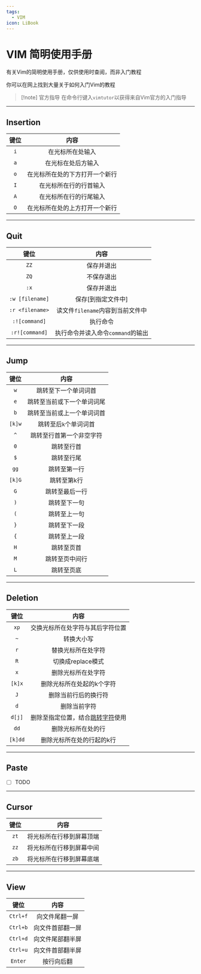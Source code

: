 ```yaml
---
tags:
  - VIM
icon: LiBook
---
```


# VIM 简明使用手册

有关Vim的简明使用手册，仅供使用时查阅，而非入门教程

你可以在网上找到大量关于如何入门Vim的教程

> [!note] 官方指导
> 在命令行键入`vimtutor`以获得来自Vim官方的入门指导

---

## Insertion

| 键位 | 内容                         |
| :--: | :-------------------------: |
| `i`  | 在光标所在处输入              |
| `a`  | 在光标在处后方输入            |
| `o`  | 在光标所在处的下方打开一个新行 |
| `I`  | 在光标所在行的行首输入        |
| `A`  | 在光标所在行的行尾输入        |
| `O`  | 在光标所在处的上方打开一个新行 |

---

## Quit

| 键位            | 内容                            |
| :-------------: | :----------------------------: |
| `ZZ`            | 保存并退出                      |
| `ZQ`            | 不保存退出                      |
| `:x`            | 保存并退出                      |
| `:w [filename]` | 保存[到指定文件中]               |
| `:r <filename>` | 读文件`filename`内容到当前文件中 |
| `:![command]`   | 执行命令                        |
| `:r![command]`  | 执行命令并读入命令`command`的输出 |

---

## Jump

| 键位   | 内容                     |
| :----: | :---------------------: |
| `w`    | 跳转至下一个单词词首      |
| `e`    | 跳转至当前或下一个单词词尾 |
| `b`    | 跳转至当前或上一个单词词首 |
| `[k]w` | 跳转至后`k`个单词词首     |
| `^`    | 跳转至行首第一个非空字符   |
| `0`    | 跳转至行首               |
| `$`    | 跳转至行尾               |
| `gg`   | 跳转至第一行             |
| `[k]G` | 跳转至第k行              |
| `G`    | 跳转至最后一行           |
| `)`    | 跳转至下一句             |
| `(`    | 跳转至上一句             |
| `}`    | 跳转至下一段             |
| `{`    | 跳转至上一段             |
| `H`    | 跳转至页首               |
| `M`    | 跳转至页中间行           |
| `L`    | 跳转至页底               |

---

## Deletion

|   键位    |            内容             |
| :-----: | :-----------------------: |
|  `xp`   |     交换光标所在处字符与其后字符位置      |
|   `~`   |           转换大小写           |
|   `r`   |         替换光标所在处字符         |
|   `R`   |       切换成replace模式        |
|   `x`   |         删除光标所在处字符         |
| `[k]x`  |       删除光标所在处起的k个字符       |
|   `J`   |        删除当前行后的换行符         |
|   `d`   |          删除当前字符           |
| `d[j]`  | 删除至指定位置，结合[跳转字符](#Jump)使用 |
|  `dd`   |         删除光标所在处的行         |
| `[k]dd` |       删除光标所在处的行起的k行       |

---

## Paste

- [ ] TODO

---

## Cursor

| 键位 | 内容                    |
| :--: | :--------------------: |
| `zt` | 将光标所在行移到屏幕顶端 |
| `zz` | 将光标所在行移到屏幕中间 |
| `zb` | 将光标所在行移到屏幕底端 |

---

## View

| 键位     | 内容             |
| :------: | :-------------: |
| `Ctrl+f` | 向文件尾翻一屏   |
| `Ctrl+b` | 向文件首部翻一屏 |
| `Ctrl+d` | 向文件尾部翻半屏 |
| `Ctrl+u` | 向文件首部翻半屏 |
| `Enter`  | 按行向后翻       |
